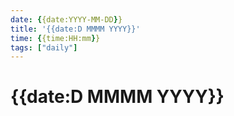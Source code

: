 ```yaml
---
date: {{date:YYYY-MM-DD}}
title: '{{date:D MMMM YYYY}}'
time: {{time:HH:mm}}
tags: ["daily"]
---
```

# {{date:D MMMM YYYY}}


